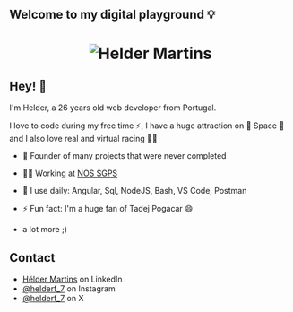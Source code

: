 ## Welcome to my digital playground 💡

<h1 align="center">
  <img src="https://user-images.githubusercontent.com/62772038/163299412-c1144211-a99a-40e9-8630-6d1d256fe156.gif" alt="Helder Martins" />
</h1>

## Hey! 👋

I'm Helder, a 26 years old web developer from Portugal.

I love to code during my free time ⚡, I have a huge attraction on 🔭 Space 🔭 and I also love real and virtual racing 🚗💨

- 🦔 Founder of many projects that were never completed

- 👨‍💻 Working at [NOS SGPS]([https://communitylabs.com](https://www.linkedin.com/company/nos-sgps/mycompany/))

- 🚀 I use daily: Angular, Sql, NodeJS, Bash, VS Code, Postman

- ⚡️ Fun fact: I'm a huge fan of Tadej Pogacar 😄

+ a lot more ;)

## Contact
- [Hélder Martins](https://www.linkedin.com/in/h%C3%A9lder-martins7/) on LinkedIn
- [@helderf_7](https://www.instagram.com/helderf_7/) on Instagram
- [@helderf_7](https://twitter.com/helderf_7) on X
